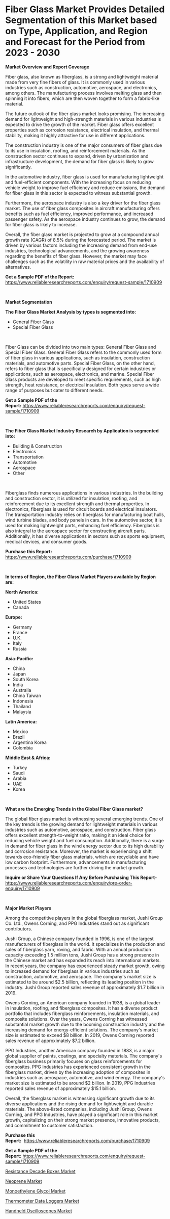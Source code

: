 <p><h1>Fiber Glass Market Provides Detailed Segmentation of this Market based on Type, Application, and Region and Forecast for the Period from 2023 - 2030</h1></p><p><strong>Market Overview and Report Coverage</strong></p>
<p><p>Fiber glass, also known as fiberglass, is a strong and lightweight material made from very fine fibers of glass. It is commonly used in various industries such as construction, automotive, aerospace, and electronics, among others. The manufacturing process involves melting glass and then spinning it into fibers, which are then woven together to form a fabric-like material.</p><p>The future outlook of the fiber glass market looks promising. The increasing demand for lightweight and high-strength materials in various industries is expected to drive the growth of the market. Fiber glass offers excellent properties such as corrosion resistance, electrical insulation, and thermal stability, making it highly attractive for use in different applications.</p><p>The construction industry is one of the major consumers of fiber glass due to its use in insulation, roofing, and reinforcement materials. As the construction sector continues to expand, driven by urbanization and infrastructure development, the demand for fiber glass is likely to grow significantly.</p><p>In the automotive industry, fiber glass is used for manufacturing lightweight and fuel-efficient components. With the increasing focus on reducing vehicle weight to improve fuel efficiency and reduce emissions, the demand for fiber glass in this sector is expected to witness substantial growth.</p><p>Furthermore, the aerospace industry is also a key driver for the fiber glass market. The use of fiber glass composites in aircraft manufacturing offers benefits such as fuel efficiency, improved performance, and increased passenger safety. As the aerospace industry continues to grow, the demand for fiber glass is likely to increase.</p><p>Overall, the fiber glass market is projected to grow at a compound annual growth rate (CAGR) of 8.5% during the forecasted period. The market is driven by various factors including the increasing demand from end-use industries, technological advancements, and the growing awareness regarding the benefits of fiber glass. However, the market may face challenges such as the volatility in raw material prices and the availability of alternatives.</p></p>
<p><strong>Get a Sample PDF of the Report:</strong> <a href="https://www.reliableresearchreports.com/enquiry/request-sample/1710909">https://www.reliableresearchreports.com/enquiry/request-sample/1710909</a></p>
<p>&nbsp;</p>
<p><strong>Market Segmentation</strong></p>
<p><strong>The Fiber Glass Market Analysis by types is segmented into:</strong></p>
<p><ul><li>General Fiber Glass</li><li>Special Fiber Glass</li></ul></p>
<p>&nbsp;</p>
<p><p>Fiber Glass can be divided into two main types: General Fiber Glass and Special Fiber Glass. General Fiber Glass refers to the commonly used form of fiber glass in various applications, such as insulation, construction materials, and automotive parts. Special Fiber Glass, on the other hand, refers to fiber glass that is specifically designed for certain industries or applications, such as aerospace, electronics, and marine. Special Fiber Glass products are developed to meet specific requirements, such as high strength, heat resistance, or electrical insulation. Both types serve a wide range of purposes but cater to different needs.</p></p>
<p><strong>Get a Sample PDF of the Report:</strong>&nbsp;<a href="https://www.reliableresearchreports.com/enquiry/request-sample/1710909">https://www.reliableresearchreports.com/enquiry/request-sample/1710909</a></p>
<p>&nbsp;</p>
<p><strong>The Fiber Glass Market Industry Research by Application is segmented into:</strong></p>
<p><ul><li>Building & Construction</li><li>Electronics</li><li>Transportation</li><li>Automotive</li><li>Aerospace</li><li>Other</li></ul></p>
<p>&nbsp;</p>
<p><p>Fiberglass finds numerous applications in various industries. In the building and construction sector, it is utilized for insulation, roofing, and reinforcement due to its excellent strength and thermal properties. In electronics, fiberglass is used for circuit boards and electrical insulators. The transportation industry relies on fiberglass for manufacturing boat hulls, wind turbine blades, and body panels in cars. In the automotive sector, it is used for making lightweight parts, enhancing fuel efficiency. Fiberglass is also integral to the aerospace sector for constructing aircraft parts. Additionally, it has diverse applications in sectors such as sports equipment, medical devices, and consumer goods.</p></p>
<p><strong>Purchase this Report:</strong>&nbsp; <a href="https://www.reliableresearchreports.com/purchase/1710909">https://www.reliableresearchreports.com/purchase/1710909</a></p>
<p>&nbsp;</p>
<p><strong>In terms of Region, the Fiber Glass Market Players available by Region are:</strong></p>
<p>
    <p> <strong> North America: </strong>
        <ul>
            <li>United States</li>
            <li>Canada</li>
        </ul>
        </p> 
    <p> <strong> Europe: </strong>
        <ul>
            <li>Germany</li>
            <li>France</li>
            <li>U.K.</li>
            <li>Italy</li>
            <li>Russia</li>
        </ul>
        </p> 
    <p> <strong> Asia-Pacific: </strong>
        <ul>
            <li>China</li>
            <li>Japan</li>
            <li>South Korea</li>
            <li>India</li>
            <li>Australia</li>
            <li>China Taiwan</li>
            <li>Indonesia</li>
            <li>Thailand</li>
            <li>Malaysia</li>
        </ul>
        </p> 
    <p> <strong> Latin America: </strong>
        <ul>
            <li>Mexico</li>
            <li>Brazil</li>
            <li>Argentina Korea</li>
            <li>Colombia</li>
        </ul>
        </p> 
    <p> <strong> Middle East & Africa: </strong>
        <ul>
            <li>Turkey</li>
            <li>Saudi</li>
            <li>Arabia</li>
            <li>UAE</li>
            <li>Korea</li>
        </ul>
    </p>
    </p>
<p>&nbsp;</p>
<p><strong>What are the Emerging Trends in the Global Fiber Glass market?</strong></p>
<p><p>The global fiber glass market is witnessing several emerging trends. One of the key trends is the growing demand for lightweight materials in various industries such as automotive, aerospace, and construction. Fiber glass offers excellent strength-to-weight ratio, making it an ideal choice for reducing vehicle weight and fuel consumption. Additionally, there is a surge in demand for fiber glass in the wind energy sector due to its high durability and corrosion resistance. Moreover, the market is experiencing a shift towards eco-friendly fiber glass materials, which are recyclable and have low carbon footprint. Furthermore, advancements in manufacturing processes and technologies are further driving the market growth.</p></p>
<p><strong>Inquire or Share Your Questions If Any Before Purchasing This Report</strong>- <a href="https://www.reliableresearchreports.com/enquiry/pre-order-enquiry/1710909">https://www.reliableresearchreports.com/enquiry/pre-order-enquiry/1710909</a></p>
<p>&nbsp;</p>
<p><strong>Major Market Players</strong></p>
<p><p>Among the competitive players in the global fiberglass market, Jushi Group Co. Ltd., Owens Corning, and PPG Industries stand out as significant contributors. </p><p>Jushi Group, a Chinese company founded in 1996, is one of the largest manufacturers of fiberglass in the world. It specializes in the production and sales of fiberglass yarn, roving, and fabric. With an annual production capacity exceeding 1.5 million tons, Jushi Group has a strong presence in the Chinese market and has expanded its reach into international markets. In recent years, the company has experienced steady market growth, owing to increased demand for fiberglass in various industries such as construction, automotive, and aerospace. The company's market size is estimated to be around $2.5 billion, reflecting its leading position in the industry. Jushi Group reported sales revenue of approximately $1.7 billion in 2019.</p><p>Owens Corning, an American company founded in 1938, is a global leader in insulation, roofing, and fiberglass composites. It has a diverse product portfolio that includes fiberglass reinforcements, insulation materials, and composite solutions. Over the years, Owens Corning has witnessed substantial market growth due to the booming construction industry and the increasing demand for energy-efficient solutions. The company's market size is estimated to exceed $8 billion. In 2019, Owens Corning reported sales revenue of approximately $7.2 billion.</p><p>PPG Industries, another American company founded in 1883, is a major global supplier of paints, coatings, and specialty materials. The company's fiberglass business primarily focuses on glass reinforcements for composites. PPG Industries has experienced consistent growth in the fiberglass market, driven by the increasing adoption of composites in industries such as aerospace, automotive, and wind energy. The company's market size is estimated to be around $2 billion. In 2019, PPG Industries reported sales revenue of approximately $15.1 billion.</p><p>Overall, the fiberglass market is witnessing significant growth due to its diverse applications and the rising demand for lightweight and durable materials. The above-listed companies, including Jushi Group, Owens Corning, and PPG Industries, have played a significant role in this market growth, capitalizing on their strong market presence, innovative products, and commitment to customer satisfaction.</p></p>
<p><strong>Purchase this Report:</strong>&nbsp;&nbsp;<a href="https://www.reliableresearchreports.com/purchase/1710909">https://www.reliableresearchreports.com/purchase/1710909</a></p>
<p></p>
<p><strong>Get a Sample PDF of the Report:</strong>&nbsp;<a href="https://www.reliableresearchreports.com/enquiry/request-sample/1710909">https://www.reliableresearchreports.com/enquiry/request-sample/1710909</a></p>
<p><p><a href="https://medium.com/@dashawnmoen/analyzing-resistance-decade-boxes-market-global-industry-perspective-and-forecast-2023-to-2030-e9a33e9c08b3">Resistance Decade Boxes Market</a></p><p><a href="https://github.com/luckyshygirl/Market-Research-Report-List-1/blob/main/neoprene-market.md">Neoprene Market</a></p><p><a href="https://github.com/gdfhhhj/Market-Research-Report-List-1/blob/main/monoethylene-glycol-market.md">Monoethylene Glycol Market</a></p><p><a href="https://medium.com/@javiermante/thermometer-data-loggers-market-size-cagr-trends-2024-2030-7f7bc00e7d94">Thermometer Data Loggers Market</a></p><p><a href="https://medium.com/@laneygibson1991/analyzing-handheld-oscilloscopes-market-global-industry-perspective-and-forecast-2023-to-2030-8641486faec6">Handheld Oscilloscopes Market</a></p></p>